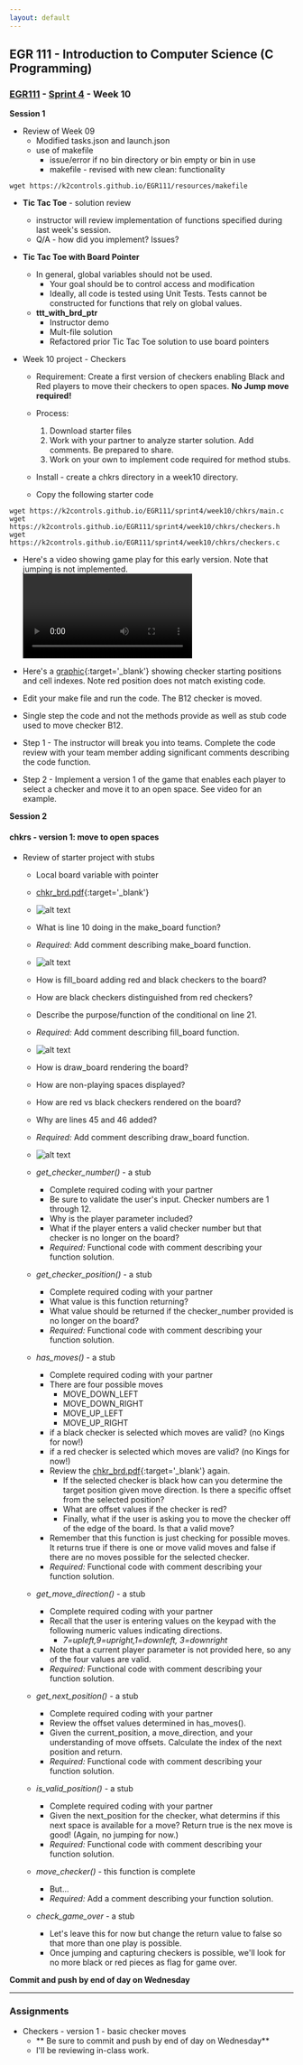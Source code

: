 ```yaml
---
layout: default
---
```


## EGR 111 - Introduction to Computer Science (C Programming)

### [EGR111](../../) - [Sprint 4](../) - Week 10

**Session 1**

- Review of Week 09
  - Modified tasks.json and launch.json
  - use of makefile
    - issue/error if no bin directory or bin empty or bin in use
    - makefile - revised with new clean: functionality

```console
wget https://k2controls.github.io/EGR111/resources/makefile
```

- **Tic Tac Toe** - solution review
  - instructor will review implementation of functions specified during last week's session.
  - Q/A - how did you implement? Issues?

- **Tic Tac Toe with Board Pointer** 
  - In general, global variables should not be used.
    - Your goal should be to control access and modification
    - Ideally, all code is tested using Unit Tests. Tests cannot be constructed for functions that rely on global values.
  - **ttt_with_brd_ptr**
    - Instructor demo
    - Mult-file solution
    - Refactored prior Tic Tac Toe solution to use board pointers

- Week 10 project - Checkers
  - Requirement: Create a first version of checkers enabling Black and Red players to move their checkers to open spaces. **No Jump move required!**
  - Process:
    1. Download starter files
    2. Work with your partner to analyze starter solution. Add comments. Be prepared to share.
    3. Work on your own to implement code required for method stubs.

  - Install - create a chkrs directory in a week10 directory.
  - Copy the following starter code

```
wget https://k2controls.github.io/EGR111/sprint4/week10/chkrs/main.c
wget https://k2controls.github.io/EGR111/sprint4/week10/chkrs/checkers.h
wget https://k2controls.github.io/EGR111/sprint4/week10/chkrs/checkers.c

```

- Here's a video showing game play for this early version. Note that jumping is not implemented.
  <video src="chk_starter_video.mp4" controls title="Checkers Game Play"></video>

- Here's a [graphic](chkr_brd.pdf){:target='_blank'} showing checker starting positions and cell indexes. Note red position does not match existing code.
- Edit your make file and run the code. The B12 checker is moved. 
- Single step the code and not the methods provide as well as stub code used to move checker B12.
- Step 1 - The instructor will break you into teams. Complete the code review with your team member adding significant comments describing the code function.
- Step 2 - Implement a version 1 of the game that enables each player to select a checker and move it to an open space. See video for an example.
        
**Session 2**

#### chkrs - version 1: move to open spaces
- Review of starter project with stubs
  - Local board variable with pointer
  - [chkr_brd.pdf](chkr_brd.pdf){:target='_blank'}
  - ![alt text](chkr_board_as_local.png)

  - What is line 10 doing in the make_board function?
  - *Required:* Add comment describing make_board function.
  - ![alt text](non_space.png)

  - How is fill_board adding red and black checkers to the board?
  - How are black checkers distinguished from red checkers?
  - Describe the purpose/function of the conditional on line 21.
  - *Required:* Add comment describing fill_board function.
  - ![alt text](fill_board.png)

  - How is draw_board rendering the board?
  - How are non-playing spaces displayed?
  - How are red vs black checkers rendered on the board?
  - Why are lines 45 and 46 added?
  - *Required:* Add comment describing draw_board function.
  - ![alt text](draw_board.png)

  - *get_checker_number()* - a stub
    - Complete required coding with your partner
    - Be sure to validate the user's input. Checker numbers are 1 through 12.
    - Why is the player parameter included?
    - What if the player enters a valid checker number but that checker is no longer on the board?
    - *Required:* Functional code with comment describing your function solution. 

  - *get_checker_position()* - a stub
    - Complete required coding with your partner
    - What value is this function returning?
    - What value should be returned if the checker_number provided is no longer on the board?
    - *Required:* Functional code with comment describing your function solution. 
          
  - *has_moves()* - a stub
    - Complete required coding with your partner
    - There are four possible moves
      - MOVE_DOWN_LEFT
      - MOVE_DOWN_RIGHT
      - MOVE_UP_LEFT
      - MOVE_UP_RIGHT
    - if a black checker is selected which moves are valid? (no Kings for now!)
    - if a red checker is selected which moves are valid? (no Kings for now!)
    - Review the [chkr_brd.pdf](chkr_brd.pdf){:target='_blank'} again.
      - If the selected checker is black how can you determine the target position given move direction. Is there a specific offset from the selected position?
      - What are offset values if the checker is red?
      - Finally, what if the user is asking you to move the checker off of the edge of the board. Is that a valid move?
    - Remember that this function is just checking for possible moves. It returns true if there is one or move valid moves and false if there are no moves possible for the selected checker.  
    - *Required:* Functional code with comment describing your function solution. 

  - *get_move_direction()* - a stub
    - Complete required coding with your partner
    - Recall that the user is entering values on the keypad with the following numeric values indicating directions.
      - *7=upleft,9=upright,1=downleft, 3=downright*
    - Note that a current player parameter is not provided here, so any of the four values are valid.  
    - *Required:* Functional code with comment describing your function solution. 

  - *get_next_position()* - a stub
    - Complete required coding with your partner
    - Review the offset values determined in has_moves().
    - Given the current_position, a move_direction, and your understanding of move offsets. Calculate the index of the next position and return.  
    - *Required:* Functional code with comment describing your function solution. 

  - *is_valid_position()* - a stub
    - Complete required coding with your partner
    - Given the next_position for the checker, what determins if this next space is available for a move? Return true is the nex move is good! (Again, no jumping for now.)
    - *Required:* Functional code with comment describing your function solution. 

  - *move_checker()* - this function is complete
    - But...
    - *Required:* Add a comment describing your function solution. 

  - *check_game_over* - a stub
    - Let's leave this for now but change the return value to false so that more than one play is possible.
    - Once jumping and capturing checkers is possible, we'll look for no more black or red pieces as flag for game over.

**Commit and push by end of day on Wednesday**

---

### Assignments
- Checkers - version 1 - basic checker moves
  - ** Be sure to commit and push by end of day on Wednesday**
  - I'll be reviewing in-class work.

